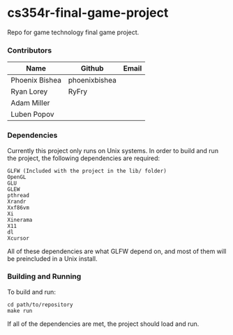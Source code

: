 # cs354r-final-game-project
Repo for game technology final game project.

### Contributors
| Name           | Github         | Email |
|----------------|----------------|-------|
| Phoenix Bishea | phoenixbishea  |       |
| Ryan Lorey     | RyFry          |       |
| Adam Miller    |                |       |
| Luben Popov    |                |       |

### Dependencies
Currently this project only runs on Unix systems.
In order to build and run the project, the following dependencies are required:
```
GLFW (Included with the project in the lib/ folder)
OpenGL
GLU
GLEW
pthread
Xrandr
Xxf86vm
Xi
Xinerama
X11
dl
Xcursor
```
All of these dependencies are what GLFW depend on, and most of them will be preincluded in a Unix install.

### Building and Running
To build and run:
```
cd path/to/repository
make run
```
If all of the dependencies are met, the project should load and run.

    

